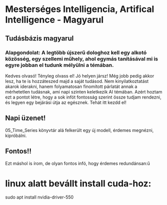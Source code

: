 # Mesterséges Intelligencia, Artifical Intelligence - Magyarul

## Tudásbázis magyarul

### Alapgondolat: A legtöbb újszerű dologhoz kell egy alkotó közösség, egy szellemi műhely, ahol egymás tanításával mi is egyre jobban el tudunk mélyülni a témában.

Kedves olvasó!
Tényleg olvass el!
Jó helyen jársz! Még jobb pedig akkor lesz, ha te is hozzáteszed majd a saját tudásod. Nem kinyilatkoztatást akarok iderakni, hanem folyamatosan finomított párlatát annak a mérhetetlen tudásnak, ami napi szinten keletkezik AI témában.
Azért hoztam ezt a pontot létre, hogy a sok infót fontosság szerint össze tudjam rendezni, és legyen egy bejárási útja az egésznek. Tehát itt kezdd el!

## Napi üzenet!
05_Time_Series könyvtár alá felkerült egy új modell, érdemes megnézni, kipróbálni.

## Fontos!!
Ezt máshol is írom, de olyan fontos infó, hogy érdemes redundánsan:ű

# linux alatt bevállt install cuda-hoz:
sudo apt install nvidia-driver-550
